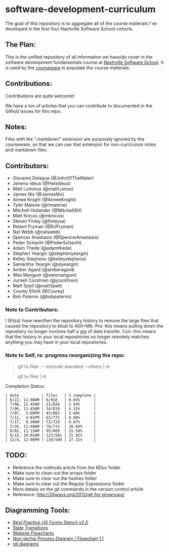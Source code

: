 software-development-curriculum
===============================

The goal of this repository is to aggregate all of the course materials I've developed in the first four Nashville Software School cohorts.

## The Plan:

This is the unified repository of all information we have/do cover in the software development fundamentals course at [Nashville Software School](http://nashvillesoftwareschool.com).  It is used by the [courseware](http://coursewareofthefuture.herokuapp.com) to populate the course materials.

## Contributions:

Contributions are quite welcome!

We have a ton of articles that you can contribute to documented in the Github issues for this repo.

## Notes:

Files with the ".markdown" extension are purposely ignored by the courseware, so that we can use that extension for non-curriculum notes and markdown files.

## Contributors:

* Giovanni Delaqua (@JohnOfTheWater)
* Jeremy Ideus (@HeIsIdeus)
* Matt Lummus (@mattLumus)
* James Nix (@JamesNix)
* Aimee Knight (@AimeeKnight)
* Tyler Malone (@rtmalone)
* Mitchell Hollander (@MitchellSH)
* Matt Knicos (@mknicos)
* Steven Finley (@finleysa)
* Robert Fryman (@RJFryman)
* Nat Webb (@natwebb)
* Spencer Anastasio (@SpencerAnastasio)
* Peder Schacht (@PederSchacht)
* Adam Thede (@adamthede)
* Stephen Yeargin (@stephenyeargin)
* Kelley Stephens (@kelleystephens)
* Samantha Yeargin (@slyeargin)
* Amber Agard (@amberagard)
* Wes Mangum (@wesmangum)
* Jurnell Cockhren (@jcockhren)
* Matt Spell (@mattSpell)
* Courey Elliott (@Courey)
* Bob Paterno (@bobpaterno)

### Note to Contributors:

I (Eliza) have rewritten the repository history to remove the large files that caused the repository to bloat to 400+Mb.  Pro: this means pulling down the repository no longer involves half a gig of data transfer.  Con: this means that the history in your local repositories no longer remotely matches anything you may have in your local repositories.

### Note to Self, re: progress reorganizing the repo:

> git ls-files . --exclude-standard --others | nl

> git ls-files | nl

Completion Status:

    | date          | files   | % complete |
    | 6/22, 11:00AM | 6/918   | 0.65%      |
    | 7/06, 12:45AM | 21/826  | 2.54%      |
    | 7/06, 11:45AM | 34/818  | 4.15%      |
    | 7/07,  3:00PM | 45/803  | 5.60%      |
    | 7/11,  4:01PM | 62/775  | 8.00%      |
    | 7/17,  9:30AM | 72/729  | 9.87%      |
    | 7/26, 11:40AM | 78/733  | 10.64%     |
    | 8/02, 11:15AM | 95/609  | 15.59%     |
    | 8/15, 10:02AM | 123/561 | 21.92%     |
    | 12/4, 12:00PM | 139/509 | 27.31%     |

## TODO:

* Reference the methods article from the RDoc folder
* Make sure to clean out the arrays folder
* Make sure to clear out the hashes folder
* Make sure to clear out the Regular Expressions folder
* More details on the git commands in the version control article
* Reference: http://24ways.org/2013/git-for-grownups/


## Diagramming Tools:

* [Best Practice UX Forms Stencil v2.0](https://www.graffletopia.com/stencils/686)
* [State Transitions](https://www.graffletopia.com/stencils/1005)
* [Website Flowcharts](https://www.graffletopia.com/stencils/1100)
* [Non-techie Process Diagram / Flowchart 1.1](https://www.graffletopia.com/stencils/497)
* [git diagrams](https://www.graffletopia.com/stencils/581)
